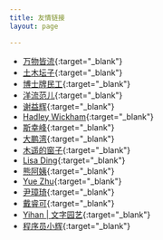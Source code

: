 ```yaml
---
title: 友情链接
layout: page

---
```


- [万物皆流](http://www.andrewsun.net/panta_rhei/){:target="_blank"}
- [土木坛子](https://tumutanzi.com/){:target="_blank"}
- [博士牌民工](http://www.yue366.com/){:target="_blank"}
- [洋流范儿](http://yangliufr.com/){:target="_blank"}
- [谢益辉](http://yihui.name/){:target="_blank"}
- [Hadley Wickham](http://hadley.nz/){:target="_blank"}
- [斯幸峰](http://sixf.org/){:target="_blank"}
- [大鹏湾](http://www.pzhao.org/zh/){:target="_blank"}
- [木遥的窗子](http://blog.farmostwood.net/){:target="_blank"}
- [Lisa Ding](http://dinglisa.com/){:target="_blank"}
- [熊阿姨](http://www.auntbear.com/){:target="_blank"}
- [Yue Zhu](http://yuezhu.org/){:target="_blank"}
- [尹璋琦](https://zqyin.wordpress.com/){:target="_blank"}
- [戴睿可](http://cn.derekyang.us/){:target="_blank"}
- [Yihan | 文字园艺](https://yihanxu.github.io/){:target="_blank"}
- [程序员小辉](https://www.xiaohui.com/){:target="_blank"}